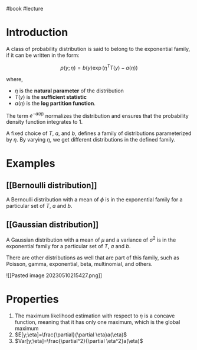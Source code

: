 #book #lecture 
# Introduction
A class of probability distribution is said to belong to the exponential family, if it can be written in the form:

$$
p(y; \eta) = b(y)\exp(\eta^TT(y)-a(\eta))
$$

where, 
- $\eta$ is the **natural parameter** of the distribution
- $T(y)$ is the **sufficient statistic**
- $a(\eta)$ is the **log partition function**. 

The term $e^{-a(\eta)}$ normalizes the distribution and ensures that the probability density function integrates to 1.

A fixed choice of $T$, $a$, and $b$, defines a family of distributions parameterized by $\eta$. By varying $\eta$, we get different distributions in the defined family.

# Examples
## [[Bernoulli distribution]]
A Bernoulli distribution with a mean of $\phi$ is in the exponential family for a particular set of $T$, $a$ and $b$.

## [[Gaussian distribution]]
A Gaussian distribution with a mean of $\mu$ and a variance of $\sigma^2$ is in the exponential family for a particular set of $T$, $a$ and $b$.

There are other distributions as well that are part of this family, such as Poisson, gamma, exponential, beta, multinomial, and others.

![[Pasted image 20230510215427.png]]

# Properties
1. The maximum likelihood estimation with respect to $\eta$ is a concave function, meaning that it  has only one maximum, which is the global maximum
2. $E[y;\eta]=\frac{\partial}{\partial \eta}a(\eta)$
3. $Var[y;\eta]=\frac{\partial^2}{\partial \eta^2}a(\eta)$

